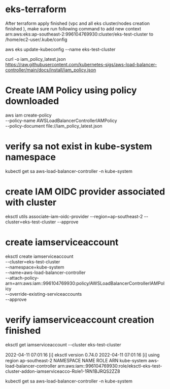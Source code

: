 # eks-terraform

After terraform apply finished (vpc and all eks cluster/nodes creation finished ), make sure run following command to add  new context arn:aws:eks:ap-southeast-2:996104769930:cluster/eks-test-cluster to /home/ec2-user/.kube/config 

aws eks update-kubeconfig --name eks-test-cluster 



curl -o iam_policy_latest.json https://raw.githubusercontent.com/kubernetes-sigs/aws-load-balancer-controller/main/docs/install/iam_policy.json

# Create IAM Policy using policy downloaded 
aws iam create-policy \
    --policy-name AWSLoadBalancerControllerIAMPolicy \
    --policy-document file://iam_policy_latest.json
    
# verify sa not exist in kube-system namespace

kubectl get sa aws-load-balancer-controller -n kube-system

# create IAM OIDC provider associated with cluster
eksctl utils associate-iam-oidc-provider --region=ap-southeast-2 --cluster=eks-test-cluster  --approve


# create iamserviceaccount 

eksctl create iamserviceaccount \
  --cluster=eks-test-cluster \
  --namespace=kube-system \
  --name=aws-load-balancer-controller \
  --attach-policy-arn=arn:aws:iam::996104769930:policy/AWSLoadBalancerControllerIAMPolicy \
  --override-existing-serviceaccounts \
  --approve
  
  
# verify iamserviceaccount creation finished 
eksctl  get iamserviceaccount --cluster eks-test-cluster


2022-04-11 07:01:16 [ℹ]  eksctl version 0.74.0
2022-04-11 07:01:16 [ℹ]  using region ap-southeast-2
NAMESPACE       NAME                            ROLE ARN
kube-system     aws-load-balancer-controller    arn:aws:iam::996104769930:role/eksctl-eks-test-cluster-addon-iamserviceacco-Role1-1RN1BJRQS2ZZ8


 kubectl get sa aws-load-balancer-controller -n kube-system
